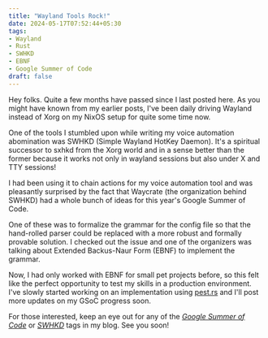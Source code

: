 ```yaml
---
title: "Wayland Tools Rock!"
date: 2024-05-17T07:52:44+05:30
tags:
- Wayland
- Rust
- SWHKD
- EBNF
- Google Summer of Code
draft: false
---
```


Hey folks. Quite a few months have passed since I last posted here.
As you might have known from my earlier posts, I've been daily driving
Wayland instead of Xorg on my NixOS setup for quite some time now.

One of the tools I stumbled upon while writing my voice automation abomination
was SWHKD (Simple Wayland HotKey Daemon). It's a spiritual successor to sxhkd from the Xorg world
and in a sense better than the former because it works not only in wayland sessions but also
under X and TTY sessions!

I had been using it to chain actions for my voice automation tool and was pleasantly surprised
by the fact that Waycrate (the organization behind SWHKD) had a whole bunch of ideas for this year's
Google Summer of Code.

One of these was to formalize the grammar for the config file so that the hand-rolled parser could
be replaced with a more robust and formally provable solution. I checked out the issue and one of
the organizers was talking about Extended Backus-Naur Form (EBNF) to implement the grammar.

Now, I had only worked with EBNF for small pet projects before, so this felt like the perfect opportunity
to test my skills in a production environment. I've slowly started working on an implementation using
[pest.rs](https://pest.rs) and I'll post more updates on my GSoC progress soon.

For those interested, keep an eye out for any of the [_Google Summer of Code_](/tags/google-summer-of-code) or [_SWHKD_](/tags/swhkd) tags in my blog.
See you soon!
